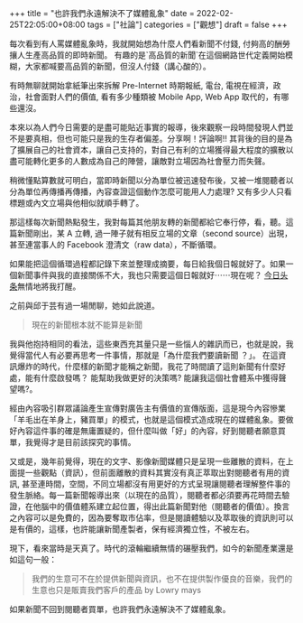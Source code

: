 +++
title = "也許我們永遠解決不了媒體亂象"
date = 2022-02-25T22:05:00+08:00
tags = ["社論"]
categories = ["觀想"]
draft = false
+++

每次看到有人罵媒體亂象時，我就開始想為什麼人們看新聞不付錢, 付夠高的酬勞攘人生產高品質的即時新聞。 有趣的是\`高品質的新聞\`在這個網路世代定義開始模糊，大家都喊要高品質的新聞，但沒人付錢（講心酸的）。

有時無聊就開始拿紙筆出來拆解 Pre-Internet 時期報紙, 電台, 電視在經濟，政治，社會面對人們的價值, 看有多少種類被 Mobile App, Web App 取代的，有哪些還沒。

本來以為人們今日需要的是盡可能貼近事實的報導，後來觀察一段時間發現人們並不是要真相，但也可能只是我的生存者偏差。分享啊！評論啊!! 其背後的目的是為了擴展自己的社會資本，讓自己支持的，對自己有利的立場獲得最大程度的擴散以盡可能轉化更多的人數成為自己的陣營，讓敵對立場因為社會壓力而失聲。

稍微懂點算數就可明白，當即時新聞以分為單位被迅速發布後，又被一堆閱聽者以分為單位再傳播再傳播，內容查證這個動作怎麼可能用人力處理? 又有多少人只看標題或內文立場與他相似就順手轉了。

那這樣每次新聞熱點發生，我對每篇其他朋友轉的新聞都給它奉行停，看，聽。這篇新聞剛出，某 A 立轉, 過一陣子就有相反立場的文章（second source）出現，甚至連當事人的 Facebook 澄清文（raw data），不斷循環。

如果能把這個循環過程都記錄下來並整理成摘要，每日給我個日報就好了。如果一個新聞事件與我的直接關係不大，我也只需要這個日報就好⋯⋯現在呢？ [今日头条](https://www.toutiao.com/)無情地將我打醒。

之前與邱于芸有過一場閒聊，她如此說道。

> 現在的新聞根本就不能算是新聞

我與他抱持相同的看法，這些東西充其量只是一些惱人的雜訊而已，也就是說，我覺得當代人有必要再思考一件事情，那就是「為什麼我們要讀新聞 ？」。 在這資訊爆炸的時代，什麼樣的新聞才能稱之新聞，我花了時間讀了這則新聞有什麼好處，能有什麼啟發嗎？ 能幫助我做更好的決策嗎? 能讓我這個社會體系中獲得聲望嗎?。

經由內容吸引群眾議論產生宣傳對廣告主有價值的宣傳版面，這是現今內容慘業「羊毛出在羊身上，豬買單」的模式，也就是這個模式造成現在的媒體亂象。要做好內容這件事的確是無庸置疑的，但什麼叫做「好」的內容，好到閱聽者願意買單，我覺得才是目前該探究的事情。

又或是，幾年前覺得，現在的文字、影像新聞媒體只是呈現一些離散的資料，在上面提一些觀點（資訊），但前面離散的資料其實沒有真正萃取出對閱聽者有用的資訊, 甚至連時間，空間，不同立場都沒有用更好的方式呈現讓閱聽者理解整件事的發生脈絡。每一篇新聞報導出來（以現在的品質），閱聽者都必須要再花時間去驗證，在他腦中的價值體系建立起位置，得出此篇新聞對他（閱聽者的價值）。換言之內容可以是免費的，因為要奪取市佔率，但是閱讀體驗以及萃取後的資訊則可以是有價的，這樣，也許能讓新聞產製者，保有經濟獨立性，不被左右。

現下，看來當時是天真了。時代的滾輪繼續無情的碾壓我們，如今的新聞產業還是如這句一般：

> 我們的生意可不在於提供新聞與資訊，也不在提供製作優良的音樂，我們的生意也只是販賣我們客戶的產品 by Lowry mays

如果新聞不回到閱聽者買單，也許我們永遠解決不了媒體亂象。
